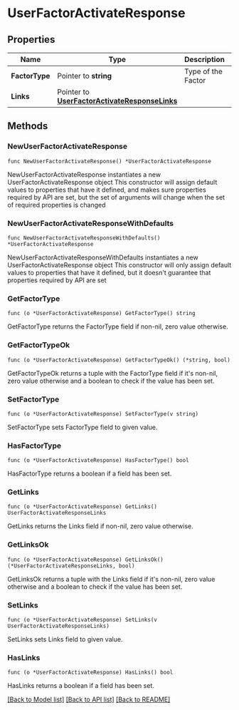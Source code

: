 # UserFactorActivateResponse

## Properties

Name | Type | Description | Notes
------------ | ------------- | ------------- | -------------
**FactorType** | Pointer to **string** | Type of the Factor | [optional] 
**Links** | Pointer to [**UserFactorActivateResponseLinks**](UserFactorActivateResponseLinks.md) |  | [optional] 

## Methods

### NewUserFactorActivateResponse

`func NewUserFactorActivateResponse() *UserFactorActivateResponse`

NewUserFactorActivateResponse instantiates a new UserFactorActivateResponse object
This constructor will assign default values to properties that have it defined,
and makes sure properties required by API are set, but the set of arguments
will change when the set of required properties is changed

### NewUserFactorActivateResponseWithDefaults

`func NewUserFactorActivateResponseWithDefaults() *UserFactorActivateResponse`

NewUserFactorActivateResponseWithDefaults instantiates a new UserFactorActivateResponse object
This constructor will only assign default values to properties that have it defined,
but it doesn't guarantee that properties required by API are set

### GetFactorType

`func (o *UserFactorActivateResponse) GetFactorType() string`

GetFactorType returns the FactorType field if non-nil, zero value otherwise.

### GetFactorTypeOk

`func (o *UserFactorActivateResponse) GetFactorTypeOk() (*string, bool)`

GetFactorTypeOk returns a tuple with the FactorType field if it's non-nil, zero value otherwise
and a boolean to check if the value has been set.

### SetFactorType

`func (o *UserFactorActivateResponse) SetFactorType(v string)`

SetFactorType sets FactorType field to given value.

### HasFactorType

`func (o *UserFactorActivateResponse) HasFactorType() bool`

HasFactorType returns a boolean if a field has been set.

### GetLinks

`func (o *UserFactorActivateResponse) GetLinks() UserFactorActivateResponseLinks`

GetLinks returns the Links field if non-nil, zero value otherwise.

### GetLinksOk

`func (o *UserFactorActivateResponse) GetLinksOk() (*UserFactorActivateResponseLinks, bool)`

GetLinksOk returns a tuple with the Links field if it's non-nil, zero value otherwise
and a boolean to check if the value has been set.

### SetLinks

`func (o *UserFactorActivateResponse) SetLinks(v UserFactorActivateResponseLinks)`

SetLinks sets Links field to given value.

### HasLinks

`func (o *UserFactorActivateResponse) HasLinks() bool`

HasLinks returns a boolean if a field has been set.


[[Back to Model list]](../README.md#documentation-for-models) [[Back to API list]](../README.md#documentation-for-api-endpoints) [[Back to README]](../README.md)


